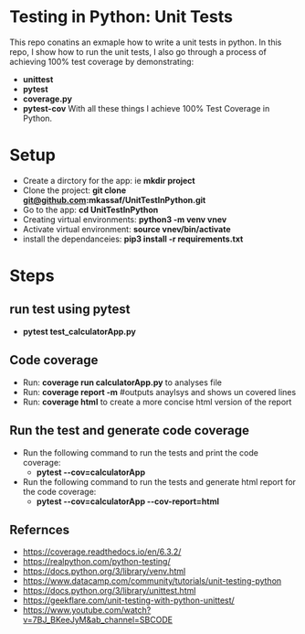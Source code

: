 # Testing in Python: Unit Tests

This repo conatins an exmaple how to write a unit tests in python. In this repo, I show how to run the unit tests, I also go through a process of achieving 100% test coverage by demonstrating:
- **unittest** 
- **pytest**
- **coverage.py**
- **pytest-cov** 
With all these things I achieve 100% Test Coverage in Python.


# Setup
- Create a dirctory for the app: ie **mkdir project**
- Clone the project: **git clone git@github.com:mkassaf/UnitTestInPython.git**
- Go to the app: **cd UnitTestInPython**
- Creating virtual environments: **python3 -m venv vnev**
- Activate virtual environment: **source vnev/bin/activate**
- install the dependanceies: **pip3 install -r requirements.txt**

# Steps 

## run test using pytest
- **pytest test_calculatorApp.py**
## Code coverage
- Run: **coverage run calculatorApp.py** to analyses file
- Run: **coverage report -m** #outputs anaylsys and shows un covered lines
- Run: **coverage html**  to create a more concise html version of the report

## Run the test and generate code coverage
- Run the following command to run the tests and print the code coverage:
   - **pytest --cov=calculatorApp**
- Run the following command to run the tests and generate html report for the code coverage: 
   - **pytest --cov=calculatorApp --cov-report=html**


## Refernces 
- https://coverage.readthedocs.io/en/6.3.2/
- https://realpython.com/python-testing/
- https://docs.python.org/3/library/venv.html
- https://www.datacamp.com/community/tutorials/unit-testing-python
- https://docs.python.org/3/library/unittest.html
- https://geekflare.com/unit-testing-with-python-unittest/
- https://www.youtube.com/watch?v=7BJ_BKeeJyM&ab_channel=SBCODE
